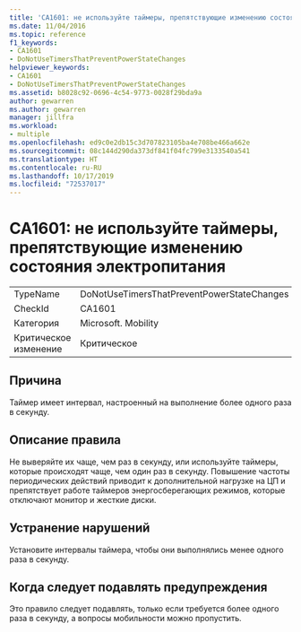 ```yaml
---
title: 'CA1601: не используйте таймеры, препятствующие изменению состояния электропитания'
ms.date: 11/04/2016
ms.topic: reference
f1_keywords:
- CA1601
- DoNotUseTimersThatPreventPowerStateChanges
helpviewer_keywords:
- CA1601
- DoNotUseTimersThatPreventPowerStateChanges
ms.assetid: b8028c92-0696-4c54-9773-0028f29bda9a
author: gewarren
ms.author: gewarren
manager: jillfra
ms.workload:
- multiple
ms.openlocfilehash: ed9c0e2db15c3d707823105ba4e708be466a662e
ms.sourcegitcommit: 08c144d290da373df841f04fc799e3133540a541
ms.translationtype: HT
ms.contentlocale: ru-RU
ms.lasthandoff: 10/17/2019
ms.locfileid: "72537017"
---
```

# <a name="ca1601-do-not-use-timers-that-prevent-power-state-changes"></a>CA1601: не используйте таймеры, препятствующие изменению состояния электропитания

|||
|-|-|
|TypeName|DoNotUseTimersThatPreventPowerStateChanges|
|CheckId|CA1601|
|Категория|Microsoft. Mobility|
|Критическое изменение|Критическое|

## <a name="cause"></a>Причина
Таймер имеет интервал, настроенный на выполнение более одного раза в секунду.

## <a name="rule-description"></a>Описание правила
Не выверяйте их чаще, чем раз в секунду, или используйте таймеры, которые происходят чаще, чем один раз в секунду. Повышение частоты периодических действий приводит к дополнительной нагрузке на ЦП и препятствует работе таймеров энергосберегающих режимов, которые отключают монитор и жесткие диски.

## <a name="how-to-fix-violations"></a>Устранение нарушений
Установите интервалы таймера, чтобы они выполнялись менее одного раза в секунду.

## <a name="when-to-suppress-warnings"></a>Когда следует подавлять предупреждения
Это правило следует подавлять, только если требуется более одного раза в секунду, а вопросы мобильности можно пропустить.
